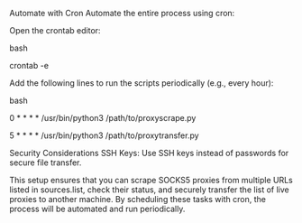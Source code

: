 Automate with Cron
Automate the entire process using cron:

Open the crontab editor:

bash

crontab -e

Add the following lines to run the scripts periodically (e.g., every hour):

bash

0 * * * * /usr/bin/python3 /path/to/proxyscrape.py

5 * * * * /usr/bin/python3 /path/to/proxytransfer.py

Security Considerations
SSH Keys: Use SSH keys instead of passwords for secure file transfer.

This setup ensures that you can scrape SOCKS5 proxies from multiple URLs listed in sources.list, check their status, and securely transfer the list of live proxies to another machine. By scheduling these tasks with cron, the process will be automated and run periodically.
